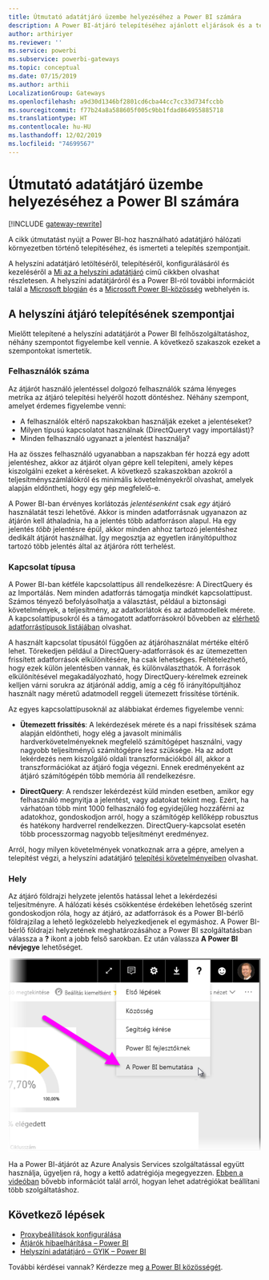 ```yaml
---
title: Útmutató adatátjáró üzembe helyezéséhez a Power BI számára
description: A Power BI-átjáró telepítéséhez ajánlott eljárások és a telepítés szempontjai.
author: arthiriyer
ms.reviewer: ''
ms.service: powerbi
ms.subservice: powerbi-gateways
ms.topic: conceptual
ms.date: 07/15/2019
ms.author: arthii
LocalizationGroup: Gateways
ms.openlocfilehash: a9d30d1346bf2801cd6cba44cc7cc33d734fccbb
ms.sourcegitcommit: f77b24a8a588605f005c9bb1fdad864955885718
ms.translationtype: HT
ms.contentlocale: hu-HU
ms.lasthandoff: 12/02/2019
ms.locfileid: "74699567"
---
```

# <a name="guidance-for-deploying-a-data-gateway-for-power-bi"></a>Útmutató adatátjáró üzembe helyezéséhez a Power BI számára

[!INCLUDE [gateway-rewrite](includes/gateway-rewrite.md)]

A cikk útmutatást nyújt a Power BI-hoz használható adatátjáró hálózati környezetben történő telepítéséhez, és ismerteti a telepítés szempontjait.

A helyszíni adatátjáró letöltéséről, telepítéséről, konfigurálásáról és kezeléséről a [Mi az a helyszíni adatátjáró](/data-integration/gateway/service-gateway-onprem) című cikkben olvashat részletesen. A helyszíni adatátjáróról és a Power BI-ról további információt talál a [Microsoft blogján](https://powerbi.microsoft.com/blog/) és a [Microsoft Power BI-közösség](https://community.powerbi.com/) webhelyén is.

## <a name="installation-considerations-for-the-on-premises-data-gateway"></a>A helyszíni átjáró telepítésének szempontjai

Mielőtt telepítené a helyszíni adatátjárót a Power BI felhőszolgáltatáshoz, néhány szempontot figyelembe kell vennie. A következő szakaszok ezeket a szempontokat ismertetik.

### <a name="number-of-users"></a>Felhasználók száma

Az átjárót használó jelentéssel dolgozó felhasználók száma lényeges metrika az átjáró telepítési helyéről hozott döntéshez. Néhány szempont, amelyet érdemes figyelembe venni:

* A felhasználók eltérő napszakokban használják ezeket a jelentéseket?
* Milyen típusú kapcsolatot használnak (DirectQueryt vagy importálást)?
* Minden felhasználó ugyanazt a jelentést használja?

Ha az összes felhasználó ugyanabban a napszakban fér hozzá egy adott jelentéshez, akkor az átjárót olyan gépre kell telepíteni, amely képes kiszolgálni ezeket a kéréseket. A következő szakaszokban azokról a teljesítményszámlálókról és minimális követelményekről olvashat, amelyek alapján eldöntheti, hogy egy gép megfelelő-e.

A Power BI-ban érvényes korlátozás *jelentésenként* csak *egy* átjáró használatát teszi lehetővé. Akkor is minden adatforrásnak ugyanazon az átjárón kell áthaladnia, ha a jelentés több adatforráson alapul. Ha egy jelentés *több* jelentésre épül, akkor minden ahhoz tartozó jelentéshez dedikált átjárót használhat. Így megosztja az egyetlen irányítópulthoz tartozó több jelentés által az átjáróra rótt terhelést.

### <a name="connection-type"></a>Kapcsolat típusa

A Power BI-ban kétféle kapcsolattípus áll rendelkezésre: A DirectQuery és az Importálás. Nem minden adatforrás támogatja mindkét kapcsolattípust. Számos tényező befolyásolhatja a választást, például a biztonsági követelmények, a teljesítmény, az adatkorlátok és az adatmodellek mérete. A kapcsolattípusokról és a támogatott adatforrásokról bővebben az [elérhető adatforrástípusok listájában](service-gateway-data-sources.md#list-of-available-data-source-types) olvashat.

A használt kapcsolat típusától függően az átjáróhasználat mértéke eltérő lehet. Törekedjen például a DirectQuery-adatforrások és az ütemezetten frissített adatforrások elkülönítésére, ha csak lehetséges. Feltételezhető, hogy ezek külön jelentésben vannak, és különválaszthatók. A források elkülönítésével megakadályozható, hogy DirectQuery-kérelmek ezreinek kelljen várni sorukra az átjárónál addig, amíg a cég fő irányítópultjához használt nagy méretű adatmodell reggeli ütemezett frissítése történik. 

Az egyes kapcsolattípusoknál az alábbiakat érdemes figyelembe venni:

* **Ütemezett frissítés**: A lekérdezések mérete és a napi frissítések száma alapján eldöntheti, hogy elég a javasolt minimális hardverkövetelményeknek megfelelő számítógépet használni, vagy nagyobb teljesítményű számítógépre lesz szüksége. Ha az adott lekérdezés nem kiszolgáló oldali transzformációkból áll, akkor a transzformációkat az átjáró fogja végezni. Ennek eredményeként az átjáró számítógépén több memória áll rendelkezésre.

* **DirectQuery**: A rendszer lekérdezést küld minden esetben, amikor egy felhasználó megnyitja a jelentést, vagy adatokat tekint meg. Ezért, ha várhatóan több mint 1000 felhasználó fog egyidejűleg hozzáférni az adatokhoz, gondoskodjon arról, hogy a számítógép kellőképp robusztus és hatékony hardverrel rendelkezzen. DirectQuery-kapcsolat esetén több processzormag nagyobb teljesítményt eredményez.

Arról, hogy milyen követelmények vonatkoznak arra a gépre, amelyen a telepítést végzi, a helyszíni adatátjáró [telepítési követelményeiben](/data-integration/gateway/service-gateway-install#requirements) olvashat.

### <a name="location"></a>Hely

Az átjáró földrajzi helyzete jelentős hatással lehet a lekérdezési teljesítményre. A hálózati késés csökkentése érdekében lehetőség szerint gondoskodjon róla, hogy az átjáró, az adatforrások és a Power BI-bérlő földrajzilag a lehető legközelebb helyezkedjenek el egymáshoz. A Power BI-bérlő földrajzi helyzetének meghatározásához a Power BI szolgáltatásban válassza a **?** ikont a jobb felső sarokban. Ez után válassza **A Power BI névjegye** lehetőséget.

![A Power BI-bérlő helyének meghatározása](media/service-gateway-deployment-guidance/powerbi-gateway-deployment-guidance_02.png)

Ha a Power BI-átjárót az Azure Analysis Services szolgáltatással együtt használja, ügyeljen rá, hogy a kettő adatrégiója megegyezzen. [Ebben a videóban](https://guyinacube.com/2018/01/power-bi-azure-analysis-services-gateway-data-region/) bővebb információt talál arról, hogyan lehet adatrégiókat beállítani több szolgáltatáshoz.

## <a name="next-steps"></a>Következő lépések

* [Proxybeállítások konfigurálása](/data-integration/gateway/service-gateway-proxy)  
* [Átjárók hibaelhárítása – Power BI](service-gateway-onprem-tshoot.md)  
* [Helyszíni adatátjáró – GYIK – Power BI](service-gateway-power-bi-faq.md)  

További kérdései vannak? Kérdezze meg [a Power BI közösségét](https://community.powerbi.com/).

